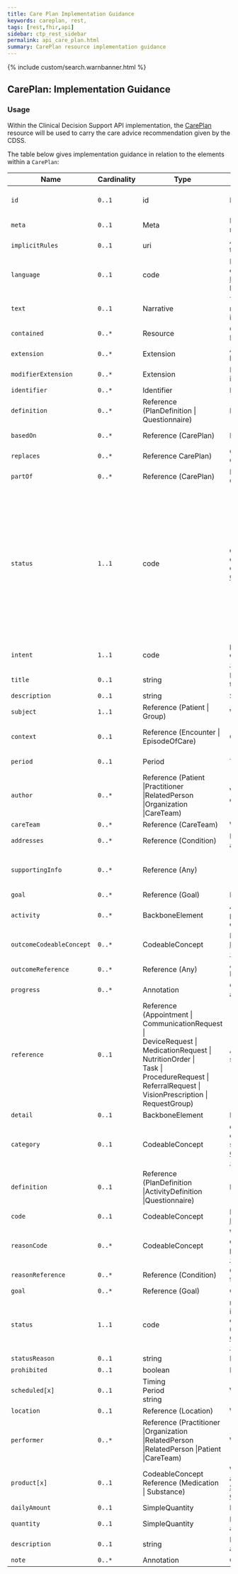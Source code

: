 ```yaml
---
title: Care Plan Implementation Guidance
keywords: careplan, rest,
tags: [rest,fhir,api]
sidebar: ctp_rest_sidebar
permalink: api_care_plan.html
summary: CarePlan resource implementation guidance
---
```


{% include custom/search.warnbanner.html %}


## CarePlan: Implementation Guidance ##

### Usage ###

Within the Clinical Decision Support API implementation, the [CarePlan](http://hl7.org/fhir/stu3/careplan.html) resource will be used to carry the care advice recommendation given by the CDSS.

The table below gives implementation guidance in relation to the elements within a `CarePlan`:

<table style="min-width:100%;width:100%">
    <thead>
        <tr>
            <th>Name</th>
            <th>Cardinality</th>
            <th>Type</th>
            <th>FHIR Documentation</th>
            <th>CDS Implementation Guidance</th>
        </tr>
    </thead>
    <tbody>
        <tr>
            <td><code>id</code></td>
            <td><code>0..1</code></td>
            <td>id</td>
            <td>Logical id of this artifact</td>
            <td>Note that this will always be populated except when the resource is being created (initial creation call)</td>
        </tr>
        <tr>
            <td><code>meta</code></td>
            <td><code>0..1</code></td>
            <td>Meta</td>
            <td>Metadata about the resource</td>
            <td>&nbsp;</td>
        </tr>
        <tr>
            <td><code>implicitRules</code></td>
            <td><code>0..1</code></td>
            <td>uri</td>
            <td>A set of rules under which this content was created</td>
            <td>&nbsp;</td>
        </tr>
        <tr>
            <td><code>language</code></td>
            <td><code>0..1</code></td>
            <td>code</td>
            <td>Language of the resource content. <a href="http://hl7.org/fhir/stu3/valueset-languages.html">Common Languages</a> (Extensible but limited to All Languages)</td>
            <td>&nbsp;</td>
        </tr>
        <tr>
            <td><code>text</code></td>
            <td><code>0..1</code></td>
            <td>Narrative</td>
            <td>Text summary of the resource, for human interpretation</td>
            <td>This MUST be populated with the human readable care plan. This will be displayed by the EMS to the user.</td>
        </tr>
        <tr>
            <td><code>contained</code></td>
            <td><code>0..*</code></td>
            <td>Resource</td>
            <td>Contained, inline Resources</td>
            <td>This should not be populated.</td>
        </tr>
        <tr>
            <td><code>extension</code></td>
            <td><code>0..*</code></td>
            <td>Extension</td>
            <td>Additional Content defined by implementations</td>
            <td>&nbsp;</td>
        </tr>
        <tr>
            <td><code>modifierExtension</code></td>
            <td><code>0..*</code></td>
            <td>Extension</td>
            <td>Extensions that cannot be ignored</td>
            <td>&nbsp;</td>
        </tr>
        <tr>
            <td><code>identifier</code></td>
            <td><code>0..*</code></td>
            <td>Identifier</td>
            <td>External Ids for this plan</td>
            <td>&nbsp;</td>
        </tr>
        <tr>
            <td><code>definition</code></td>
            <td><code>0..*</code></td>
            <td>Reference (PlanDefinition | Questionnaire)</td>
            <td>Protocol or definition</td>
            <td>&nbsp;</td>
        </tr>
        <tr>
            <td><code>basedOn</code></td>
            <td><code>0..*</code></td>
            <td>Reference (CarePlan)</td>
            <td>Fulfils care plan</td>
            <td>This element MUST NOT be populated.</td>
        </tr>
        <tr>
            <td><code>replaces</code></td>
            <td><code>0..*</code></td>
            <td>Reference CarePlan)</td>
            <td>CarePlan replaced by this CarePlan</td>
            <td>&nbsp;</td>
        </tr>
        <tr>
            <td><code>partOf</code></td>
            <td><code>0..*</code></td>
            <td>Reference (CarePlan)</td>
            <td>Part of referenced CarePlan</td>
            <td>This element MUST NOT be populated.</td>
        </tr>
        <tr>
            <td><code>status</code></td>
            <td><code>1..1</code></td>
            <td>code</td>
            <td>draft | active | suspended | completed | entered-in-error | cancelled | unknown <a href="https://www.hl7.org/fhir/stu3/valueset-care-plan-status.html">CarePlanStatus (Required)</a></td>
            <td>This MUST be populated with either 'draft', 'active', 'completed' or 'cancelled'. Other statuses are not valid. The status of the `CarePlan` MUST match the status of the `RequestGroup` which references this `CarePlan` When created by the CDS and 'sent' to the EMS, the plan has a status of 'draft' (interim) or 'active' (final). After acknowledgement by the user, the status of the plan is 'completed'. If a plan is displayed to the user, but not acknowledged, and the user goes back in the process (answers a question differently) so that the plan is no longer on screen, this should be 'cancelled'.</td>
        </tr>
        <tr>
            <td><code>intent</code></td>
            <td><code>1..1</code></td>
            <td>code</td>
            <td>proposal | plan | order | option <a href="https://www.hl7.org/fhir/stu3/valueset-care-plan-intent.html">CarePlanIntent (Required)</a></td>
            <td>This MUST be populated with the value 'plan'.</td>
        </tr>
        <tr>
            <td><code>title</code></td>
            <td><code>0..1</code></td>
            <td>string</td>
            <td>Human-friendly name for the CarePlan</td>
            <td>&nbsp;</td>
        </tr>
        <tr>
            <td><code>description</code></td>
            <td><code>0..1</code></td>
            <td>string</td>
            <td>Summary of nature of plan</td>
            <td>&nbsp;</td>
        </tr>
        <tr>
            <td><code>subject</code></td>
            <td><code>1..1</code></td>
            <td>Reference (Patient | Group)</td>
            <td>Who care plan is for</td>
            <td>This MUST be populated with a reference to the Patient resource</td>
        </tr>
        <tr>
            <td><code>context</code></td>
            <td><code>0..1</code></td>
            <td>Reference (Encounter | EpisodeOfCare)</td>
            <td>Created in context of</td>
            <td>This MUST be populated with the Encounter for this journey, from the ServiceDefinition.$evaluate.encounter</td>
        </tr>
        <tr>
            <td><code>period</code></td>
            <td><code>0..1</code></td>
            <td>Period</td>
            <td>Time period plan covers</td>
            <td>This MAY be populated in the case of advice covering a long period.</td>
        </tr>
        <tr>
            <td><code>author</code></td>
            <td><code>0..*</code></td>
            <td>Reference (Patient |Practitioner |RelatedPerson |Organization |CareTeam)</td>
            <td>Who is responsible for contents of the plan</td>
            <td>This MUST reference the <a href="https://fhir.hl7.org.uk/STU3/StructureDefinition/CareConnect-Organization-1">CareConnect-Organization-1</a> profile and will hold the organisation details of the CDSS.</td>
        </tr>
        <tr>
            <td><code>careTeam</code></td>
            <td><code>0..*</code></td>
            <td>Reference (CareTeam)</td>
            <td>Who's involved in plan?</td>
            <td>This MUST NOT be populated.</td>
        </tr>
        <tr>
            <td><code>addresses</code></td>
            <td><code>0..*</code></td>
            <td>Reference (Condition)</td>
            <td>Health issues this plan addresses</td>
            <td>This MUST be populated with the Concern that is driving this care plan.</td>
        </tr>
        <tr>
            <td><code>supportingInfo</code></td>
            <td><code>0..*</code></td>
            <td>Reference (Any)</td>
            <td>&nbsp;</td>
            <td>This MUST be populated with assertions or QuestionnaireResponses that are driving this care plan.</td>
        </tr>
        <tr>
            <td><code>goal</code></td>
            <td><code>0..*</code></td>
            <td>Reference (Goal)</td>
            <td>Desired outcome of plan</td>
            <td>This MUST NOT be populated.</td>
        </tr>
        <tr>
            <td><code>activity</code></td>
            <td><code>0..*</code></td>
            <td>BackboneElement</td>
            <td>Action to occur as part of plan - provide a reference or detail, not both</td>
            <td>This MUST NOT be populated.</td>
        </tr>
        <tr>
            <td class="sub"><code>outcomeCodeableConcept</code></td>
            <td><code>0..*</code></td>
            <td>CodeableConcept</td>
            <td>Results of the activity <a href="https://www.hl7.org/fhir/stu3/valueset-care-plan-activity-outcome.html">Care Plan Activity Outcome (Example)</a></td>
            <td>This MUST NOT be populated.</td>
        </tr>
        <tr>
            <td class="sub"><code>outcomeReference</code></td>
            <td><code>0..*</code></td>
            <td>Reference (Any)</td>
            <td>Appointment, Encounter, Procedure, etc.</td>
            <td>This MUST NOT be populated.</td>
        </tr>
        <tr>
            <td class="sub"><code>progress</code></td>
            <td><code>0..*</code></td>
            <td>Annotation</td>
            <td>Comments about the activity status/progress</td>
            <td>This MUST NOT be populated.</td>
        </tr>
        <tr>
            <td class="sub"><code>reference</code></td>
            <td><code>0..1</code></td>
            <td>Reference
                <br>(Appointment |
                <br>CommunicationRequest |
                <br>DeviceRequest |
                <br>MedicationRequest |
                <br>NutritionOrder |
                <br>Task |
                <br>ProcedureRequest |
                <br>ReferralRequest |
                <br>VisionPrescription |
                <br>RequestGroup)</td>
            <td>Activity details defined in specific resource</td>
            <td>This MUST NOT be populated.</td>
        </tr>
        <tr>
            <td class="sub"><code>detail</code></td>
            <td><code>0..1</code></td>
            <td>BackboneElement</td>
            <td>In-line definition of activity</td>
            <td></td>
        </tr>
        <tr>
            <td class="sub-sub"><code>category</code></td>
            <td><code>0..1</code></td>
            <td>CodeableConcept</td>
            <td>diet | drug | encounter | observation | procedure | supply | other <a href="https://www.hl7.org/fhir/stu3/valueset-care-plan-activity-category.html">CarePlanActivityCategory (Example)</a></td>
            <td>This MUST NOT be populated.</td>
        </tr>
        <tr>
            <td class="sub-sub"><code>definition</code></td>
            <td><code>0..1</code></td>
            <td>Reference (PlanDefinition |ActivityDefinition |Questionnaire)</td>
            <td>Protocol or definition</td>
            <td>This MUST NOT be populated.</td>
        </tr>
        <tr>
            <td class="sub-sub"><code>code</code></td>
            <td><code>0..1</code></td>
            <td>CodeableConcept</td>
            <td>Detail type of activity <a href="https://www.hl7.org/fhir/stu3/valueset-care-plan-activity.html">Care Plan Activity (Example)</a></td>
            <td>This MUST NOT be populated.</td>
        </tr>
        <tr>
            <td class="sub-sub"><code>reasonCode</code></td>
            <td><code>0..*</code></td>
            <td>CodeableConcept</td>
            <td>Why activity should be done or why activity was prohibited <a href="https://www.hl7.org/fhir/stu3/valueset-activity-reason.html">Activity Reason (Example)</a></td>
            <td>This MUST NOT be populated.</td>
        </tr>
        <tr>
            <td class="sub-sub"><code>reasonReference</code></td>
            <td><code>0..*</code></td>
            <td>Reference (Condition)</td>
            <td>Condition triggering need for activity</td>
            <td>This MUST NOT be populated.</td>
        </tr>
        <tr>
            <td class="sub-sub"><code>goal</code></td>
            <td><code>0..*</code></td>
            <td>Reference (Goal)</td>
            <td>Goals this activity relates to</td>
            <td>This MUST NOT be populated.</td>
        </tr>
        <tr>
            <td class="sub-sub"><code>status</code></td>
            <td><code>1..1</code></td>
            <td>code</td>
            <td>not-started | scheduled | in-progress | on-hold | completed | cancelled | unknown <a href="https://www.hl7.org/fhir/stu3/valueset-care-plan-activity-status.html">CarePlanActivityStatus (Required)</a></td>
            <td>This MUST NOT be populated.</td>
        </tr>
        <tr>
            <td class="sub-sub"><code>statusReason</code></td>
            <td><code>0..1</code></td>
            <td>string</td>
            <td>Reason for current status</td>
            <td>This MUST NOT be populated.</td>
        </tr>
        <tr>
            <td class="sub-sub"><code>prohibited</code></td>
            <td><code>0..1</code></td>
            <td>boolean</td>
            <td>Do NOT do</td>
            <td>This MUST NOT be populated.</td>
        </tr>
        <tr>
            <td class="sub-sub"><code>scheduled[x]</code></td>
            <td><code>0..1</code></td>
            <td>Timing
                <br/>Period
                <br/>string</td>
            <td>When activity is to occur</td>
            <td>This MUST NOT be populated.</td>
        </tr>
        <tr>
            <td class="sub-sub"><code>location</code></td>
            <td><code>0..1</code></td>
            <td>Reference (Location)</td>
            <td>Where it should happen</td>
            <td>This MUST NOT be populated.</td>
        </tr>
        <tr>
            <td class="sub-sub"><code>performer</code></td>
            <td><code>0..*</code></td>
            <td>Reference (Practitioner |Organization |RelatedPerson |RelatedPerson |Patient |CareTeam)</td>
            <td>Who will be responsible?</td>
            <td>This MUST NOT be populated.</td>
        </tr>
        <tr>
            <td class="sub-sub"><code>product[x]</code></td>
            <td><code>0..1</code></td>
            <td>CodeableConcept Reference (Medication | Substance)</td>
            <td>What is to be administered/supplied <a href="https://www.hl7.org/fhir/stu3/valueset-medication-codes.html">SNOMED CT Medication Codes (Example)</a></td>
            <td>This MUST NOT be populated.</td>
        </tr>
        <tr>
            <td class="sub-sub"><code>dailyAmount</code></td>
            <td><code>0..1</code></td>
            <td>SimpleQuantity</td>
            <td>How to consume/day?</td>
            <td>This MUST NOT be populated.</td>
        </tr>
        <tr>
            <td class="sub-sub"><code>quantity</code></td>
            <td><code>0..1</code></td>
            <td>SimpleQuantity</td>
            <td>How much to administer/supply/consume</td>
            <td>This MUST NOT be populated.</td>
        </tr>
        <tr>
            <td class="sub-sub"><code>description</code></td>
            <td><code>0..1</code></td>
            <td>string</td>
            <td>Extra info describing activity to perform</td>
            <td>This MUST NOT be populated.</td>
        </tr>
        <tr>
            <td><code>note</code></td>
            <td><code>0..*</code></td>
            <td>Annotation</td>
            <td>Comments about the plan</td>
            <td>This MUST NOT be populated.</td>
        </tr>
    </tbody>
</table>